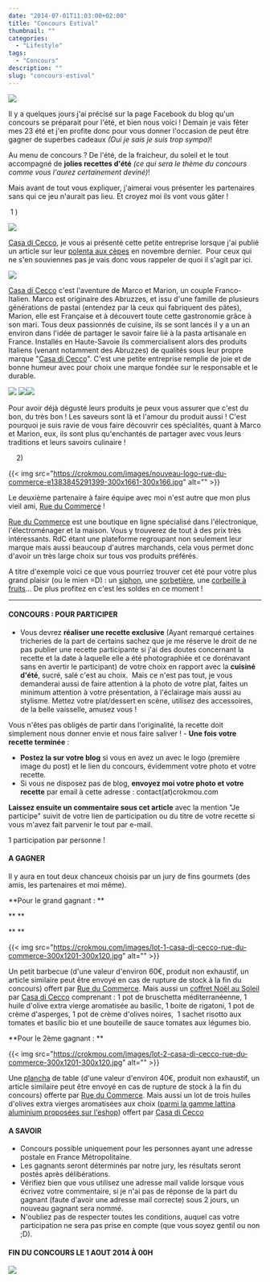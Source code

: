 ```yaml
---
date: "2014-07-01T11:03:00+02:00"
title: "Concours Estival"
thumbnail: ""
categories:
  - "Lifestyle"
tags:
  - "Concours"
description: ""
slug: "concours-estival"
---
```


[![](https://crokmou.com/images/concours-ete11.jpg)](https://crokmou.com/images/concours-ete11.jpg)

Il y a quelques jours j'ai précisé sur la page Facebook du blog qu'un concours se préparait pour l'été, et bien nous voici ! Demain je vais fêter mes 23 été et j'en profite donc pour vous donner l'occasion de peut être gagner de superbes cadeaux _(Oui je sais je suis trop sympa)_!

Au menu de concours ? De l'été, de la fraicheur, du soleil et le tout accompagné de **jolies recettes d'été** _(ce qui sera le thème du concours comme vous l'aurez certainement deviné)_!

Mais avant de tout vous expliquer, j'aimerai vous présenter les partenaires sans qui ce jeu n'aurait pas lieu. Et croyez moi ils vont vous gâter !

 1 )

[![](https://crokmou.com/images/logo1.png)](https://crokmou.com/images/logo1.png)

[Casa di Cecco](http://www.casadicecco.com/), je vous ai présenté cette petite entreprise lorsque j'ai publié un article sur leur [polenta aux cèpes](https://crokmou.com/2013/11/polenta-aux-cepes-casa-di-cecco.html) en novembre dernier.  Pour ceux qui ne s'en souviennes pas je vais donc vous rappeler de quoi il s'agit par ici.

[![](https://crokmou.com/images/1391622_544453588962730_1728755809_n1.jpg)](https://crokmou.com/images/1391622_544453588962730_1728755809_n1.jpg)

[Casa di Cecco](http://www.casadicecco.com/) c'est l'aventure de Marco et Marion, un couple Franco-Italien. Marco est originaire des Abruzzes, et issu d'une famille de plusieurs générations de pastai (entendez par là ceux qui fabriquent des pâtes), Marion, elle est Française et à découvert toute cette gastronomie grâce à son mari. Tous deux passionnés de cuisine, ils se sont lancés il y a un an environ dans l'idée de partager le savoir faire lié à la pasta artisanale en France. Installés en Haute-Savoie ils commercialisent alors des produits Italiens (venant notamment des Abruzzes) de qualités sous leur propre marque "[Casa di Cecco](http://www.casadicecco.com/)". C'est une petite entreprise remplie de joie et de bonne humeur avec pour choix une marque fondée sur le responsable et le durable.

[![](https://scontent-b-cdg.xx.fbcdn.net/hphotos-xpa1/v/t1.0-9/p720x720/1011787_590582971016458_1522725117_n.jpg?oh=e179f2edd7a3132bf9c9b3cec6ac1a1e&oe=542F7EF8)](https://scontent-b-cdg.xx.fbcdn.net/hphotos-xpa1/v/t1.0-9/p720x720/1011787_590582971016458_1522725117_n.jpg?oh=e179f2edd7a3132bf9c9b3cec6ac1a1e&oe=542F7EF8) [![](https://scontent-a-cdg.xx.fbcdn.net/hphotos-prn2/t1.0-9/1507176_570559786352110_2018219518_n.jpg)](https://scontent-a-cdg.xx.fbcdn.net/hphotos-prn2/t1.0-9/1507176_570559786352110_2018219518_n.jpg)[![](https://fbcdn-sphotos-g-a.akamaihd.net/hphotos-ak-frc3/t1.0-9/p720x720/1488313_579012632173492_1191050216_n.jpg)](https://fbcdn-sphotos-g-a.akamaihd.net/hphotos-ak-frc3/t1.0-9/p720x720/1488313_579012632173492_1191050216_n.jpg)

Pour avoir déjà dégusté leurs produits je peux vous assurer que c'est du bon, du très bon ! Les saveurs sont là et l'amour du produit aussi ! C'est pourquoi je suis ravie de vous faire découvrir ces spécialités, quant à Marco et Marion, eux, ils sont plus qu'enchantés de partager avec vous leurs traditions et leurs savoirs culinaire !

    2)

{{< img src="https://crokmou.com/images/nouveau-logo-rue-du-commerce-e1383845291399-300x1661-300x166.jpg" alt="" >}}

Le deuxième partenaire à faire équipe avec moi n'est autre que mon plus vieil ami, [Rue du Commerce](http://www.rueducommerce.fr/) !

[Rue du Commerce](http://www.rueducommerce.fr/) est une boutique en ligne spécialisé dans l'électronique, l'électroménager et la maison. Vous y trouverez de tout à des prix très intéressants. RdC étant une plateforme regroupant non seulement leur marque mais aussi beaucoup d'autres marchands, cela vous permet donc d'avoir un très large choix sur tous vos produits préférés.

A titre d'exemple voici ce que vous pourriez trouver cet été pour votre plus grand plaisir (ou le mien =D) : un [siphon](http://www.rueducommerce.fr/index/siphon%20mastrad), une [sorbetière](http://www.rueducommerce.fr/m/pl/malid:9633614), une [corbeille à fruits](http://www.rueducommerce.fr/m/pl/malid:4769883)... De plus profitez en c'est les soldes en ce moment !

_______________________________

#### CONCOURS : POUR PARTICIPER

- Vous devrez **réaliser une recette exclusive** (Ayant remarqué certaines tricheries de la part de certains sachez que je me réserve le droit de ne pas publier une recette participante si j'ai des doutes concernant la recette et la date à laquelle elle a été photographiée et ce dorénavant sans en avertir le participant) de votre choix en rapport avec la **cuisiné d'été**, sucré, salé c'est au choix.  Mais ce n'est pas tout, je vous demanderai aussi de faire attention à la photo de votre plat, faites un minimum attention à votre présentation, à l'éclairage mais aussi au stylisme. Mettez votre plat/dessert en scène, utilisez des accessoires, de la belle vaisselle, amusez vous !

Vous n'êtes pas obligés de partir dans l'originalité, la recette doit simplement nous donner envie et nous faire saliver ! - **Une fois votre recette terminée** :

*   **Postez la sur votre blog** si vous en avez un avec le logo (première image du post) et le lien du concours, évidemment votre photo et votre recette.
*   Si vous ne disposez pas de blog, **envoyez moi votre photo et votre recette** par email à cette adresse : contact(at)crokmou.com

**Laissez ensuite un commentaire sous cet article** avec la mention "Je participe" suivit de votre lien de participation ou du titre de votre recette si vous m'avez fait parvenir le tout par e-mail.

1 participation par personne !

#### A GAGNER

Il y aura en tout deux chanceux choisis par un jury de fins gourmets (des amis, les partenaires et moi même).

**Pour le grand gagnant : **

** **

** **

{{< img src="https://crokmou.com/images/lot-1-casa-di-cecco-rue-du-commerce-300x1201-300x120.jpg" alt="" >}}

Un petit barbecue (d'une valeur d'environ 60€, produit non exhaustif, un article similaire peut être envoyé en cas de rupture de stock à la fin du concours) offert par [Rue du Commerce](http://www.rueducommerce.fr/). Mais aussi un [coffret Noël au Soleil](http://www.casadicecco.com/shop/fr/paniers-gourmands/136-coffr.html) par [Casa di Cecco](http://www.casadicecco.com/) comprenant : 1 pot de bruschetta méditerranéenne, 1 huile d'olive extra vierge aromatisée au basilic, 1 boite de rigatoni, 1 pot de crème d'asperges, 1 pot de crème d'olives noires,  1 sachet risotto aux tomates et basilic bio et une bouteille de sauce tomates aux légumes bio.

**Pour le 2ème gagnant : **

{{< img src="https://crokmou.com/images/lot-2-casa-di-cecco-rue-du-commerce-300x1201-300x120.jpg" alt="" >}}

Une [plancha](http://www.rueducommerce.fr/m/pl/malid:15123295) de table (d'une valeur d'environ 40€, produit non exhaustif, un article similaire peut être envoyé en cas de rupture de stock à la fin du concours) offerte par [Rue du Commerce](http://www.rueducommerce.fr/). Mais aussi un lot de trois huiles d'olives extra vierges aromatisées aux choix ([parmi la gamme lattina aluminium proposées sur l'eshop](http://www.casadicecco.com/shop/fr/6-huiles-et-sels)) offert par [Casa di Cecco](http://www.casadicecco.com/)

#### A SAVOIR

*   Concours possible uniquement pour les personnes ayant une adresse postale en France Métropolitaine.
*   Les gagnants seront déterminés par notre jury, les résultats seront postés après délibérations.
*   Vérifiez bien que vous utilisez une adresse mail valide lorsque vous écrivez votre commentaire, si je n'ai pas de réponse de la part du gagnant (faute d'avoir une adresse mail correcte) sous 2 jours, un nouveau gagnant sera nommé.
*   N'oubliez pas de respecter toutes les conditions, auquel cas votre participation ne sera pas prise en compte (que vous soyez gentil ou non ;D).

#### FIN DU CONCOURS LE 1 AOUT 2014 À 00H

[![](https://crokmou.com/images/crab51.gif)](https://crokmou.com/images/crab51.gif)

